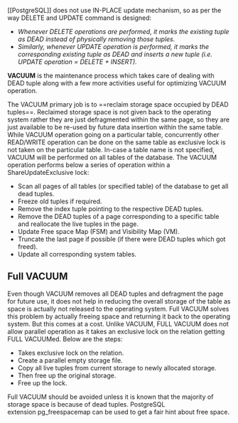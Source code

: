[[PostgreSQL]] does not use IN-PLACE update mechanism, so as per the way DELETE and UPDATE command is designed:
- *Whenever DELETE operations are performed, it marks the existing tuple as DEAD instead of physically removing those tuples.*
- *Similarly, whenever UPDATE operation is performed, it marks the corresponding existing tuple as DEAD and inserts a new tuple (i.e. UPDATE operation = DELETE + INSERT).*

**VACUUM** is the maintenance process which takes care of dealing with DEAD tuple along with a few more activities useful for optimizing VACUUM operation.

The VACUUM primary job is to ==reclaim storage space occupied by DEAD tuples==. Reclaimed storage space is not given back to the operating system rather they are just defragmented within the same page, so they are just available to be re-used by future data insertion within the same table. While VACUUM operation going on a particular table, concurrently other READ/WRITE operation can be done on the same table as exclusive lock is not taken on the particular table. In-case a table name is not specified, VACUUM will be performed on all tables of the database. The VACUUM operation performs below a series of operation within a ShareUpdateExclusive lock:

- Scan all pages of all tables (or specified table) of the database to get all dead tuples.
- Freeze old tuples if required.
- Remove the index tuple pointing to the respective DEAD tuples.
- Remove the DEAD tuples of a page corresponding to a specific table and reallocate the live tuples in the page.
- Update Free space Map (FSM) and Visibility Map (VM).
- Truncate the last page if possible (if there were DEAD tuples which got freed).
- Update all corresponding system tables.

## Full VACUUM

Even though VACUUM removes all DEAD tuples and defragment the page for future use, it does not help in reducing the overall storage of the table as space is actually not released to the operating system. 
Full VACUUM solves this problem by actually freeing space and returning it back to the operating system. But this comes at a cost. Unlike VACUUM, FULL VACUUM does not allow parallel operation as it takes an exclusive lock on the relation getting FULL VACUUMed. Below are the steps:

- Takes exclusive lock on the relation.
- Create a parallel empty storage file.
- Copy all live tuples from current storage to newly allocated storage.
- Then free up the original storage.
- Free up the lock.

Full VACUUM should be avoided unless it is known that the majority of storage space is because of dead tuples. PostgreSQL extension pg_freespacemap can be used to get a fair hint about free space.